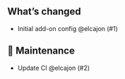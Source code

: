 ## What’s changed
- Initial add-on config @elcajon (#1)

## 🧰 Maintenance

- Update CI @elcajon (#2)
